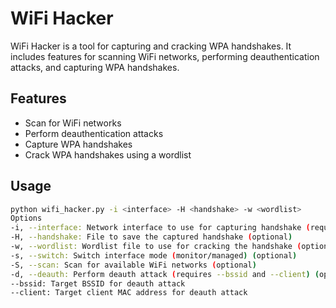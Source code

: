 # WiFi Hacker

WiFi Hacker is a tool for capturing and cracking WPA handshakes. It includes features for scanning WiFi networks, performing deauthentication attacks, and capturing WPA handshakes.

## Features

- Scan for WiFi networks
- Perform deauthentication attacks
- Capture WPA handshakes
- Crack WPA handshakes using a wordlist

## Usage

```sh
python wifi_hacker.py -i <interface> -H <handshake> -w <wordlist>
Options
-i, --interface: Network interface to use for capturing handshake (required)
-H, --handshake: File to save the captured handshake (optional)
-w, --wordlist: Wordlist file to use for cracking the handshake (optional)
-s, --switch: Switch interface mode (monitor/managed) (optional)
-S, --scan: Scan for available WiFi networks (optional)
-d, --deauth: Perform deauth attack (requires --bssid and --client) (optional)
--bssid: Target BSSID for deauth attack
--client: Target client MAC address for deauth attack
